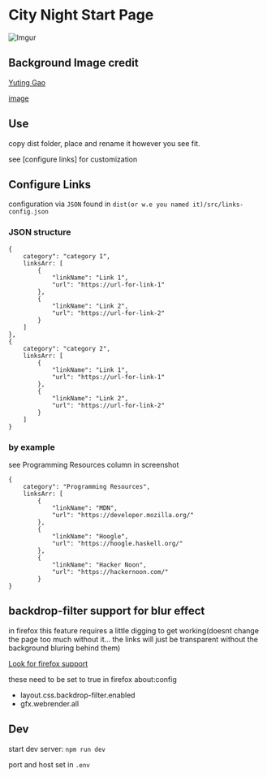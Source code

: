 # City Night Start Page

![Imgur](https://i.imgur.com/e9F4YBo.png)

## Background Image credit
[Yuting Gao](https://www.pexels.com/@leofallflat)

[image](https://www.pexels.com/photo/people-walking-near-concrete-buildings-1557547/)


## Use

copy dist folder, place and rename it however you see fit.

see [configure links] for customization 



## Configure Links

configuration via ```JSON``` found in ```dist(or w.e you named it)/src/links-config.json```

### JSON structure
```
{
    category": "category 1",
    linksArr: [
        {
            "linkName": "Link 1",
            "url": "https://url-for-link-1"
        },
        {
            "linkName": "Link 2",
            "url": "https://url-for-link-2"
        }
    ]
},
{
    category": "category 2",
    linksArr: [
        {
            "linkName": "Link 1",
            "url": "https://url-for-link-1"
        },
        {
            "linkName": "Link 2",
            "url": "https://url-for-link-2"
        }
    ]
}
```
### by example
see Programming Resources column in screenshot

```
{
    category": "Programming Resources",
    linksArr: [
        {
            "linkName": "MDN",
            "url": "https://developer.mozilla.org/"
        },
        {
            "linkName": "Hoogle",
            "url": "https://hoogle.haskell.org/"
        },
        {
            "linkName": "Hacker Noon",
            "url": "https://hackernoon.com/"
        }
}
```

## backdrop-filter support for blur effect
in firefox this feature requires a little digging to get working(doesnt change the page too much without it... the links will just be transparent without the background bluring behind them)

[Look for firefox support](https://developer.mozilla.org/en-US/docs/Web/CSS/backdrop-filter)

these need to be set to true in firefox about:config

- layout.css.backdrop-filter.enabled
- gfx.webrender.all

## Dev

start dev server: ```npm run dev```

port and host set in ```.env```


